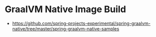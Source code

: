 # GraalVM Native Image Build

-  https://github.com/spring-projects-experimental/spring-graalvm-native/tree/master/spring-graalvm-native-samples
